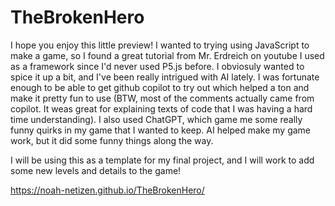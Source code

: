 # TheBrokenHero

I hope you enjoy this little preview! I wanted to trying using JavaScript to make a game, so I found a great tutorial from Mr. Erdreich on youtube I used as a framework since I'd never used P5.js before. I obviosuly wanted to spice it up a bit, and I've been really intrigued with AI lately. I was fortunate enough to be able to get github copilot to try out which helped a ton and make it pretty fun to use (BTW, most of the comments actually came from copilot. It weas great for explaining texts of code that I was having a hard time understanding). I also used ChatGPT, which game me some really funny quirks in my game that I wanted to keep. AI helped make my game work, but it did some funny things along the way.

I will be using this as a template for my final project, and I will work to add some new levels and details to the game!

https://noah-netizen.github.io/TheBrokenHero/
